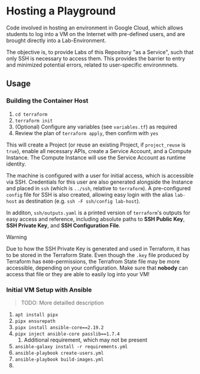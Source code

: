 # Hosting a Playground

Code involved in hosting an environment in Google Cloud, which allows students to log into a VM on the Internet with pre-defined users,
and are brought directly into a Lab-Environment.

The objective is, to provide Labs of this Repository "as a Service", such that only SSH is necessary to access them.
This provides the barrier to entry and minimized potential errors, related to user-specific environmnets.

## Usage

### Building the Container Host

1. `cd terraform`
2. `terraform init`
3. (Optional) Configure any variables (see `variables.tf`) as required
4. Review the plan of `terraform apply`, then confirm with `yes`

This will create a Project (or reuse an existing Project, if `project_reuse` is `true`),
enable all necessary APIs, create a Service Account, and a Compute Instance.
The Compute Instance will use the Service Account as runtime identity.

The machine is configured with a user for initial access, which is accessible via SSH.
Credentials for this user are also generated alongside the Instance and placed in `ssh`
(which is `../ssh`, relative to `terraform`). A pre-configured `config` file for SSH is also
created, allowing easy login with the alias `lab-host` as destination (e.g. `ssh -F ssh/config lab-host`).

In additon, `ssh/outputs.yaml` is a printed version of `terraform`'s outputs for easy access and reference,
including absolute paths to **SSH Public Key**, **SSH Private Key**, and **SSH Configuration File**.

> [!WARNING]
> Due to how the SSH Private Key is generated and used in Terraform, it has to be stored in the Terraform State.
> Even though the `.key` file produced by Terraform has `0400`-permissions, the Terrafrom State file may be more
> accessible, depending on your configuration. Make sure that **nobody** can access that file or they are able
> to easily log into your VM!

### Initial VM Setup with Ansible

> TODO: More detailled description

1. `apt install pipx`
2. `pipx ensurepath`
3. `pipx install ansible-core==2.19.2`
4. `pipx inject ansible-core passlib==1.7.4`
   1. Additional requirement, which may not be present
5. `ansible-galaxy install -r requirements.yml`
6. `ansible-playbook create-users.yml`
7. `ansible-playbook build-images.yml`
8. 
